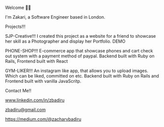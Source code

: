 Welcome 🤝🏾

I'm Zakari, a Software Engineer based in London.

Projects!!!

SJP-Creative!!!
I created this project as a website for a friend to showcase her skill as a Photographer and display her Portfolio. DEMO 

PHONE-SHOP!!!
E-commerce app that showcase phones and cart check out system with a payment method of paypal. Backend built with Ruby on Rails, Frontend built with React

GYM-LIKER!!!
An instagram like app, that allows you to upload images. Which can be liked, committed on etc. Backend built with Ruby on Rails and Frontend built with vanilla JavaScritp. 

Contact Me!!

www.linkedin.com/in/zbadiru

zbadiru@gmail.com

https://medium.com/@zacharybadiru
